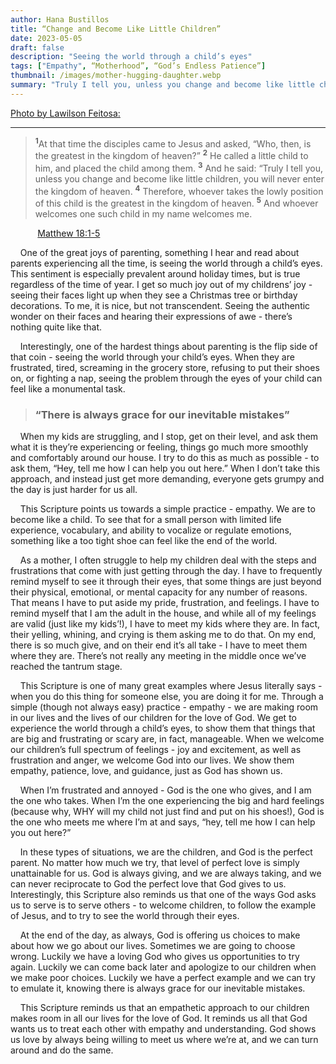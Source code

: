 ```yaml
---
author: Hana Bustillos
title: “Change and Become Like Little Children”
date: 2023-05-05
draft: false
description: "Seeing the world through a child’s eyes"
tags: ["Empathy", “Motherhood”, “God’s Endless Patience”]
thumbnail: /images/mother-hugging-daughter.webp
summary: "Truly I tell you, unless you change and become like little children, you will never enter the kingdom of heaven."
---
```

[Photo by Lawilson Feitosa:]( https://www.pexels.com/photo/mother-hugging-daughter-15971620/ )

---


> <sup>**1**</sup>At that time the disciples came to Jesus and asked, “Who, then, is the greatest in the kingdom of heaven?”
> <sup>**2**</sup> He called a little child to him, and placed the child among them. <sup>**3**</sup> And he said: “Truly I tell you, unless you change and become like little children, you will never enter the kingdom of heaven. <sup>**4**</sup> Therefore, whoever takes the lowly position of this child is the greatest in the kingdom of heaven. <sup>**5**</sup> And whoever welcomes one such child in my name welcomes me.

&nbsp; &nbsp; &nbsp; &nbsp; &nbsp; &nbsp;[Matthew 18:1-5][Matthew 18:1-5]

&nbsp; &nbsp; One of the great joys of parenting, something I hear and read about parents experiencing all the time, is seeing the world through a child’s eyes.  This sentiment is especially prevalent around holiday times, but is true regardless of the time of year.  I get so much joy out of my childrens’ joy - seeing their faces light up when they see a Christmas tree or birthday decorations.  To me, it is nice, but not transcendent.  Seeing the authentic wonder on their faces and hearing their expressions of awe - there’s nothing quite like that. 

&nbsp; &nbsp; Interestingly, one of the hardest things about parenting is the flip side of that coin - seeing the world through your child’s eyes.  When they are frustrated, tired, screaming in the grocery store, refusing to put their shoes on, or fighting a nap, seeing the problem through the eyes of your child can feel like a monumental task.  

>  ### “There is always grace for our inevitable mistakes”

&nbsp; &nbsp; When my kids are struggling, and I stop, get on their level, and ask them what it is they’re experiencing or feeling, things go much more smoothly and comfortably around our house.  I try to do this as much as possible - to ask them, “Hey, tell me how I can help you out here.”  When I don’t take this approach, and instead just get more demanding, everyone gets grumpy and the day is just harder for us all.  

&nbsp; &nbsp; This Scripture points us towards a simple practice - empathy.  We are to become like a child.  To see that for a small person with limited life experience, vocabulary, and ability to vocalize or regulate emotions, something like a too tight shoe can feel like the end of the world.

&nbsp; &nbsp; As a mother, I often struggle to help my children deal with the steps and frustrations that come with just getting through the day.  I have to frequently remind myself to see it through their eyes, that some things are just beyond their physical, emotional, or mental capacity for any number of reasons.  That means I have to put aside my pride, frustration, and feelings.  I have to remind myself that I am the adult in the house, and while all of my feelings are valid (just like my kids’!), I have to meet my kids where they are.  In fact, their yelling, whining, and crying is them asking me to do that.  On my end, there is so much give, and on their end it’s all take - I have to meet them where they are.  There’s not really any meeting in the middle once we’ve reached the tantrum stage.

&nbsp; &nbsp; This Scripture is one of many great examples where Jesus literally says - when you do this thing for someone else, you are doing it for me.  Through a simple (though not always easy) practice - empathy - we are making room in our lives and the lives of our children for the love of God.  We get to experience the world through a child’s eyes, to show them that things that are big and frustrating or scary are, in fact, manageable.  When we welcome our children’s full spectrum of feelings - joy and excitement, as well as frustration and anger, we welcome God into our lives.  We show them empathy, patience, love, and guidance, just as God has shown us.

&nbsp; &nbsp; When I’m frustrated and annoyed - God is the one who gives, and I am the one who takes.  When I’m the one experiencing the big and hard feelings (because why, WHY will my child not just find and put on his shoes!), God is the one who meets me where I’m at and says, “hey, tell me how I can help you out here?”

&nbsp; &nbsp; In these types of situations, we are the children, and God is the perfect parent.  No matter how much we try, that level of perfect love is simply unattainable for us.  God is always giving, and we are always taking, and we can never reciprocate to God the perfect love that God gives to us.  Interestingly, this Scripture also reminds us that one of the ways God asks us to serve is to serve others - to welcome children, to follow the example of Jesus, and to try to see the world through their eyes.

&nbsp; &nbsp; At the end of the day, as always, God is offering us choices to make about how we go about our lives.  Sometimes we are going to choose wrong.  Luckily we have a loving God who gives us opportunities to try again.  Luckily we can come back later and apologize to our children when we make poor choices.  Luckily we have a perfect example and we can try to emulate it, knowing there is always grace for our inevitable mistakes.

&nbsp; &nbsp; This Scripture reminds us that an empathetic approach to our children makes room in all our lives for the love of God.  It reminds us all that God wants us to treat each other with empathy and understanding.  God shows us love by always being willing to meet us where we’re at, and we can turn around and do the same.


[Matthew 18:1-5]: “https://www.biblegateway.com/passage/?search=Matthew%2018%3A1-5&version=NIV”

